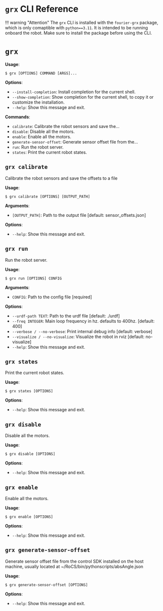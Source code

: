 # `grx` CLI Reference

!!! warning "Attention" 
    The `grx` CLI is installed with the `fourier-grx` package,  which is only comaptible with `python==3.11`. It is intended to be running onboard the robot. Make sure to install the package before using the CLI.


# `grx`

**Usage**:

```console
$ grx [OPTIONS] COMMAND [ARGS]...
```

**Options**:

* `--install-completion`: Install completion for the current shell.
* `--show-completion`: Show completion for the current shell, to copy it or customize the installation.
* `--help`: Show this message and exit.

**Commands**:

* `calibrate`: Calibrate the robot sensors and save the...
* `disable`: Disable all the motors.
* `enable`: Enable all the motors.
* `generate-sensor-offset`: Generate sensor offset file from the...
* `run`: Run the robot server.
* `states`: Print the current robot states.

## `grx calibrate`

Calibrate the robot sensors and save the offsets to a file

**Usage**:

```console
$ grx calibrate [OPTIONS] [OUTPUT_PATH]
```

**Arguments**:

* `[OUTPUT_PATH]`: Path to the output file  [default: sensor_offsets.json]

**Options**:

* `--help`: Show this message and exit.

## `grx run`

Run the robot server.

**Usage**:

```console
$ grx run [OPTIONS] CONFIG
```

**Arguments**:

* `CONFIG`: Path to the config file  [required]

**Options**:

* `--urdf-path TEXT`: Path to the urdf file  [default: ./urdf]
* `--freq INTEGER`: Main loop frequency in hz. defaults to 400hz.  [default: 400]
* `--verbose / --no-verbose`: Print internal debug info  [default: verbose]
* `--visualize / --no-visualize`: Visualize the robot in rviz  [default: no-visualize]
* `--help`: Show this message and exit.

## `grx states`

Print the current robot states.

**Usage**:

```console
$ grx states [OPTIONS]
```

**Options**:

* `--help`: Show this message and exit.

## `grx disable`

Disable all the motors.

**Usage**:

```console
$ grx disable [OPTIONS]
```

**Options**:

* `--help`: Show this message and exit.

## `grx enable`

Enable all the motors.

**Usage**:

```console
$ grx enable [OPTIONS]
```

**Options**:

* `--help`: Show this message and exit.

## `grx generate-sensor-offset`

Generate sensor offset file from the control SDK installed on the host machine, usually located at ~/RoCS/bin/pythonscripts/absAngle.json

**Usage**:

```console
$ grx generate-sensor-offset [OPTIONS]
```

**Options**:

* `--help`: Show this message and exit.


